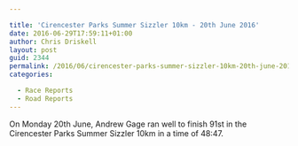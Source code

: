 ```yaml
---

title: 'Cirencester Parks Summer Sizzler 10km - 20th June 2016'
date: 2016-06-29T17:59:11+01:00
author: Chris Driskell
layout: post
guid: 2344
permalink: /2016/06/cirencester-parks-summer-sizzler-10km-20th-june-2016/
categories:

  - Race Reports
  - Road Reports
---
```

On Monday 20th June, Andrew Gage ran well to finish 91st in the Cirencester Parks Summer Sizzler 10km in a time of 48:47.